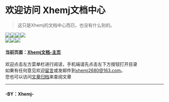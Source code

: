 # 欢迎访问 **Xhemj文档中心**

> 这只是Xhemj的文档中心而已，也没有什么别的。

![](https://img.shields.io/github/commit-activity/y/xhemj/books?style=flat-square)![](https://img.shields.io/github/last-commit/xhemj/books?style=flat-square)![](https://img.shields.io/github/languages/count/xhemj/books?style=flat-square)![](https://img.shields.io/github/languages/top/xhemj/books?style=flat-square)</br>
![](https://img.shields.io/github/stars/xhemj/books?style=flat-square)![](https://img.shields.io/github/forks/xhemj/books?style=flat-square)![](https://img.shields.io/github/watchers/xhemj/books?style=flat-square)

#### 当前页面：[Xhemj文档-主页](/)
欢迎点击左方菜单栏进行阅读，手机端请先点击左下方按钮打开目录</br>
如果有任何意见欢迎[留言](https://github.com/xhemj/books/issues/new)或发邮件到[xhemj2680@163.com](xhemj2680@163.com)。</br>
您也可以访问[文章归档](/p/sitemap)来查阅文章</br>
***
#### -BY：Xhemj-

